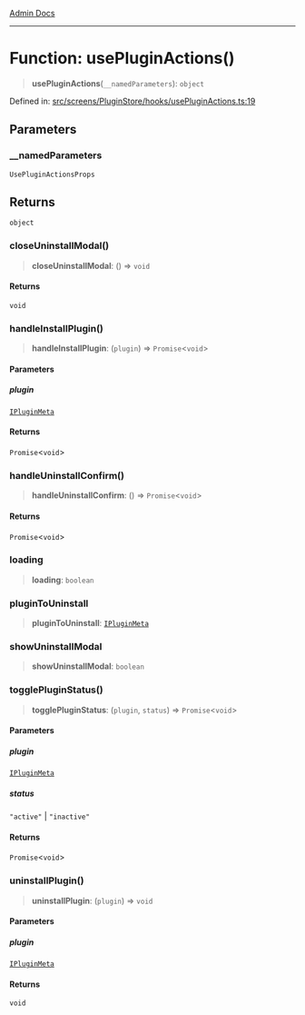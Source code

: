 [Admin Docs](/)

***

# Function: usePluginActions()

> **usePluginActions**(`__namedParameters`): `object`

Defined in: [src/screens/PluginStore/hooks/usePluginActions.ts:19](https://github.com/PalisadoesFoundation/talawa-admin/blob/main/src/screens/PluginStore/hooks/usePluginActions.ts#L19)

## Parameters

### \_\_namedParameters

`UsePluginActionsProps`

## Returns

`object`

### closeUninstallModal()

> **closeUninstallModal**: () => `void`

#### Returns

`void`

### handleInstallPlugin()

> **handleInstallPlugin**: (`plugin`) => `Promise`\<`void`\>

#### Parameters

##### plugin

[`IPluginMeta`](../../../../../plugin/types/interfaces/IPluginMeta.md)

#### Returns

`Promise`\<`void`\>

### handleUninstallConfirm()

> **handleUninstallConfirm**: () => `Promise`\<`void`\>

#### Returns

`Promise`\<`void`\>

### loading

> **loading**: `boolean`

### pluginToUninstall

> **pluginToUninstall**: [`IPluginMeta`](../../../../../plugin/types/interfaces/IPluginMeta.md)

### showUninstallModal

> **showUninstallModal**: `boolean`

### togglePluginStatus()

> **togglePluginStatus**: (`plugin`, `status`) => `Promise`\<`void`\>

#### Parameters

##### plugin

[`IPluginMeta`](../../../../../plugin/types/interfaces/IPluginMeta.md)

##### status

`"active"` | `"inactive"`

#### Returns

`Promise`\<`void`\>

### uninstallPlugin()

> **uninstallPlugin**: (`plugin`) => `void`

#### Parameters

##### plugin

[`IPluginMeta`](../../../../../plugin/types/interfaces/IPluginMeta.md)

#### Returns

`void`
